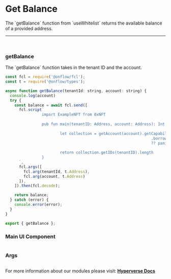 # Get Balance

<p> The `getBalance` function from `useWhitelist` returns the available balance of a provided address. </p>

---

<br>

### getBalance

<p> The `getBalance` function takes in the tenant ID and the account. </p>

```jsx
const fcl = require('@onflow/fcl');
const t = require('@onflow/types');

async function getBalance(tenantId: string, account: string) {
  console.log(account)
  try {
    const balance = await fcl.send([
      fcl.script`
				import ExampleNFT from 0xNFT
						
				pub fun main(tenantID: Address, account: Address): Int {
																
						let collection = getAccount(account).getCapability(ExampleNFT.CollectionPublicPath)
																.borrow<&ExampleNFT.Collection{ExampleNFT.ExampleNFTCollectionPublic}>()
																?? panic("Could not borrow the ExampleNFT.Collection{ExampleNFT.ExampleNFTCollectionPublic}")
				
						return collection.getIDs(tenantID).length
				}
      `,
      fcl.args([
        fcl.arg(tenantId, t.Address),
        fcl.arg(account, t.Address)
      ]),
    ]).then(fcl.decode);

    return balance;
  } catch (error) {
    console.error(error);
  }
}

export { getBalance };
```

### Main UI Component

```jsx

```

### Args

<p> </p>

```jsx

```

For more information about our modules please visit: [**Hyperverse Docs**](https://docs.hyperverse.dev)